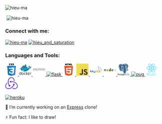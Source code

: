 <!-- ### Hi there 👋 -->

<!--
**Hieu-Ma/Hieu-Ma** is a ✨ _special_ ✨ repository because its `README.md` (this file) appears on your GitHub profile.

Here are some ideas to get you started:

-->
<!-- <h1 align="center">Hi, I'm Hieu</h1> -->
<p align="left"> <img src="https://komarev.com/ghpvc/?username=hieu-ma&label=Profile%20views&color=0e75b6&style=flat" alt="hieu-ma" /> </p>

<!-- <p><img align="left" src="https://github-readme-stats.vercel.app/api/top-langs?username=hieu-ma&show_icons=true&locale=en&layout=compact" alt="hieu-ma" /></p> -->

<p>&nbsp;<img align="center" src="https://github-readme-stats.vercel.app/api?username=hieu-ma&show_icons=true&locale=en" alt="hieu-ma" /></p>

<h3 align="left">Connect with me:</h3>
<p align="left">
<a href="https://linkedin.com/in/hieu-ma" target="blank"><img align="center" src="https://raw.githubusercontent.com/rahuldkjain/github-profile-readme-generator/master/src/images/icons/Social/linked-in-alt.svg" alt="hieu-ma" height="30" width="40" /></a>
<a href="https://instagram.com/hieu_and_saturation" target="blank"><img align="center" src="https://raw.githubusercontent.com/rahuldkjain/github-profile-readme-generator/master/src/images/icons/Social/instagram.svg" alt="hieu_and_saturation" height="30" width="40" /></a>
</p>

<h3 align="left">Languages and Tools:</h3>
<p align="left"> <a href="https://www.w3schools.com/css/" target="_blank"> <img src="https://raw.githubusercontent.com/devicons/devicon/master/icons/css3/css3-original-wordmark.svg" alt="css3" width="40" height="40"/> </a> <a href="https://www.docker.com/" target="_blank"> <img src="https://raw.githubusercontent.com/devicons/devicon/master/icons/docker/docker-original-wordmark.svg" alt="docker" width="40" height="40"/> </a> <a href="https://expressjs.com" target="_blank"> <img src="https://raw.githubusercontent.com/devicons/devicon/master/icons/express/express-original-wordmark.svg" alt="express" width="40" height="40"/> </a> <a href="https://flask.palletsprojects.com/" target="_blank"> <img src="https://www.vectorlogo.zone/logos/pocoo_flask/pocoo_flask-icon.svg" alt="flask" width="40" height="40"/> </a> <a href="https://www.w3.org/html/" target="_blank"> <img src="https://raw.githubusercontent.com/devicons/devicon/master/icons/html5/html5-original-wordmark.svg" alt="html5" width="40" height="40"/> </a> <a href="https://developer.mozilla.org/en-US/docs/Web/JavaScript" target="_blank"> <img src="https://raw.githubusercontent.com/devicons/devicon/master/icons/javascript/javascript-original.svg" alt="javascript" width="40" height="40"/> </a> <a href="https://nodejs.org" target="_blank"> </a> <a href="https://www.mysql.com/" target="_blank"> <img src="https://raw.githubusercontent.com/devicons/devicon/master/icons/mysql/mysql-original-wordmark.svg" alt="mysql" width="40" height="40"/> </a> <a href="https://nodejs.org" target="_blank"><img src="https://raw.githubusercontent.com/devicons/devicon/master/icons/nodejs/nodejs-original-wordmark.svg" alt="nodejs" width="40" height="40"/> </a> <a href="https://www.postgresql.org" target="_blank"> <img src="https://raw.githubusercontent.com/devicons/devicon/master/icons/postgresql/postgresql-original-wordmark.svg" alt="postgresql" width="40" height="40"/> </a> <a href="https://pugjs.org" target="_blank"> <img src="https://cdn.worldvectorlogo.com/logos/pug.svg" alt="pug" width="40" height="40"/> </a> <a href="https://reactjs.org/" target="_blank"> <img src="https://raw.githubusercontent.com/devicons/devicon/master/icons/react/react-original-wordmark.svg" alt="react" width="40" height="40"/> </a> <a href="https://redux.js.org" target="_blank"> <img src="https://raw.githubusercontent.com/devicons/devicon/master/icons/redux/redux-original.svg" alt="redux" width="40" height="40"/> </a> </p> <a href="https://heroku.com" target="_blank"> <img src="https://www.vectorlogo.zone/logos/heroku/heroku-icon.svg" alt="heroku" width="40" height="40"/> </a>

🔭 I’m currently working on an <a href="https://www.express.com/">Express</a> clone!
<!-- - 🌱 I’m currently learning ...
- 👯 I’m looking to collaborate on ...
- 🤔 I’m looking for help with ...
- 💬 Ask me about anything!
- 📫 How to reach me: ...
- 😄 Pronouns: ... -->
⚡ Fun fact: I like to draw!
